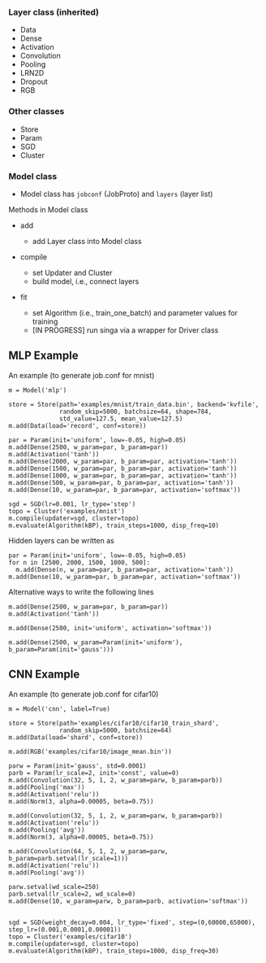 ### Layer class (inherited)

* Data
* Dense
* Activation
* Convolution
* Pooling
* LRN2D 
* Dropout
* RGB 

### Other classes

* Store
* Param
* SGD
* Cluster

### Model class

* Model class has `jobconf` (JobProto) and `layers` (layer list)

Methods in Model class

* add
	* add Layer class into Model class

* compile	
	* set Updater and Cluster
	* build model, i.e., connect layers

* fit 
	* set Algorithm (i.e., train_one_batch) and parameter values for training
	* [IN PROGRESS] run singa via a wrapper for Driver class


## MLP Example

An example (to generate job.conf for mnist)

```
m = Model('mlp')

store = Store(path='examples/mnist/train_data.bin', backend='kvfile',
              random_skip=5000, batchsize=64, shape=784,
              std_value=127.5, mean_value=127.5)
m.add(Data(load='record', conf=store))

par = Param(init='uniform', low=-0.05, high=0.05)
m.add(Dense(2500, w_param=par, b_param=par))
m.add(Activation('tanh'))
m.add(Dense(2000, w_param=par, b_param=par, activation='tanh'))
m.add(Dense(1500, w_param=par, b_param=par, activation='tanh'))
m.add(Dense(1000, w_param=par, b_param=par, activation='tanh'))
m.add(Dense(500, w_param=par, b_param=par, activation='tanh'))
m.add(Dense(10, w_param=par, b_param=par, activation='softmax'))

sgd = SGD(lr=0.001, lr_type='step')
topo = Cluster('examples/mnist')
m.compile(updater=sgd, cluster=topo)
m.evaluate(Algorithm(kBP), train_steps=1000, disp_freq=10)
```

Hidden layers can be written as
```
par = Param(init='uniform', low=-0.05, high=0.05)
for n in [2500, 2000, 1500, 1000, 500]:
  m.add(Dense(n, w_param=par, b_param=par, activation='tanh'))
m.add(Dense(10, w_param=par, b_param=par, activation='softmax'))
```

Alternative ways to write the following lines
```
m.add(Dense(2500, w_param=par, b_param=par))
m.add(Activation('tanh'))
```
```
m.add(Dense(2500, init='uniform', activation='softmax'))
```
```
m.add(Dense(2500, w_param=Param(init='uniform'), b_param=Param(init='gauss')))
```


## CNN Example

An example (to generate job.conf for cifar10)

```
m = Model('cnn', label=True)

store = Store(path='examples/cifar10/cifar10_train_shard',
              random_skip=5000, batchsize=64)
m.add(Data(load='shard', conf=store))

m.add(RGB('examples/cifar10/image_mean.bin'))

parw = Param(init='gauss', std=0.0001)
parb = Param(lr_scale=2, init='const', value=0)
m.add(Convolution(32, 5, 1, 2, w_param=parw, b_param=parb))
m.add(Pooling('max'))
m.add(Activation('relu'))
m.add(Norm(3, alpha=0.00005, beta=0.75))

m.add(Convolution(32, 5, 1, 2, w_param=parw, b_param=parb))
m.add(Activation('relu'))
m.add(Pooling('avg'))
m.add(Norm(3, alpha=0.00005, beta=0.75))

m.add(Convolution(64, 5, 1, 2, w_param=parw, b_param=parb.setval(lr_scale=1)))
m.add(Activation('relu'))
m.add(Pooling('avg'))

parw.setval(wd_scale=250)
parb.setval(lr_scale=2, wd_scale=0)
m.add(Dense(10, w_param=parw, b_param=parb, activation='softmax'))


sgd = SGD(weight_decay=0.004, lr_type='fixed', step=(0,60000,65000), step_lr=(0.001,0.0001,0.00001))
topo = Cluster('examples/cifar10')
m.compile(updater=sgd, cluster=topo)
m.evaluate(Algorithm(kBP), train_steps=1000, disp_freq=30)
```

